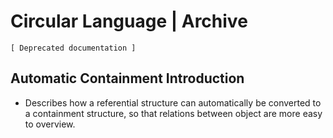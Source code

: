 ﻿Circular Language | Archive
===========================

`[ Deprecated documentation ]`

Automatic Containment Introduction
----------------------------------

- Describes how a referential structure can automatically be converted to a containment structure, so that relations between object are more easy to overview.